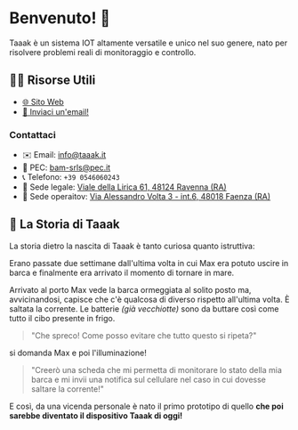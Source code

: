 # Benvenuto! 👋

Taaak è un sistema IOT altamente versatile e unico nel suo genere, nato per risolvere problemi reali di monitoraggio e controllo.

## 👩‍💻 Risorse Utili

- [🌐 Sito Web](https://taaak.it/)
- [📨 Inviaci un'email!](mailto:info@taaak.it)

### Contattaci
- ✉️ Email: info@taaak.it
- 📧 PEC: bam-srls@pec.it
- 📞 Telefono: `+39 0546060243`
- 📍 Sede legale: [Viale della Lirica 61, 48124 Ravenna (RA)](https://maps.app.goo.gl/MwiKWyqh89ipEprB9)
- 📍 Sede operaitov: [Via Alessandro Volta 3 - int.6, 48018 Faenza (RA)](https://maps.app.goo.gl/ZUWxvW8VcVgqRDQf9)


## 🍿 La Storia di Taaak

La storia dietro la nascita di Taaak è tanto curiosa quanto istruttiva:

Erano passate due settimane dall'ultima volta in cui Max era potuto uscire in barca e finalmente era arrivato il momento di tornare in mare.

Arrivato al porto Max vede la barca ormeggiata al solito posto ma, avvicinandosi, capisce che c'è qualcosa di diverso rispetto all'ultima volta.
È saltata la corrente. Le batterie _(già vecchiotte)_ sono da buttare così come tutto il cibo presente in frigo.

> "Che spreco! Come posso evitare che tutto questo si ripeta?"

si domanda Max e poi l'illuminazione!

> "Creerò una scheda che mi permetta di monitorare lo stato della mia barca e mi invii una notifica sul cellulare nel caso in cui dovesse saltare la corrente!"

E così, da una vicenda personale è nato il primo prototipo di quello **che poi sarebbe diventato il dispositivo Taaak di oggi!**
